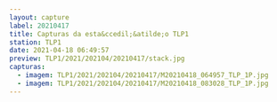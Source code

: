 ```yaml
---
layout: capture
label: 20210417
title: Capturas da esta&ccedil;&atilde;o TLP1
station: TLP1
date: 2021-04-18 06:49:57
preview: TLP1/2021/202104/20210417/stack.jpg
capturas:
  - imagem: TLP1/2021/202104/20210417/M20210418_064957_TLP_1P.jpg
  - imagem: TLP1/2021/202104/20210417/M20210418_083028_TLP_1P.jpg
---
```

